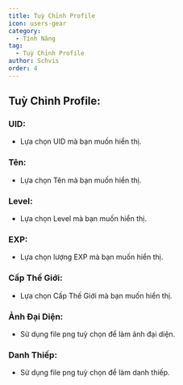 ```yaml
---
title: Tuỳ Chỉnh Profile
icon: users-gear
category:
  - Tính Năng
tag:
  - Tuỳ Chỉnh Profile
author: Schvis
order: 4
---
```


## Tuỳ Chỉnh Profile:

### UID:
- Lựa chọn UID mà bạn muốn hiển thị.
### Tên:
- Lựa chọn Tên mà bạn muốn hiển thị.
### Level:
- Lựa chọn Level mà bạn muốn hiển thị.
### EXP:
- Lựa chọn lượng EXP mà bạn muốn hiển thị.
### Cấp Thế Giới:
- Lựa chọn Cấp Thế Giới mà bạn muốn hiển thị.
### Ảnh Đại Diện:
- Sử dụng file png tuỳ chọn để làm ảnh đại diện.
### Danh Thiếp:
- Sử dụng file png tuỳ chọn để làm danh thiếp.
